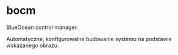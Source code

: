 # bocm
BlueOcean control manager.

Automatyczne, konfigurowalne budowanie systemu na podstawie wskazanego obrazu.
